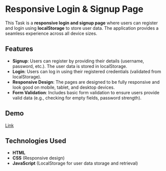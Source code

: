 # Responsive Login & Signup Page

This Task is a **responsive login and signup page** where users can register and login using **localStorage** to store user data. The application provides a seamless experience across all device sizes.

## Features

- **Signup**: Users can register by providing their details (username, password, etc.). The user data is stored in localStorage.
- **Login**: Users can log in using their registered credentials (validated from localStorage).
- **Responsive Design**: The pages are designed to be fully responsive and look good on mobile, tablet, and desktop devices.
- **Form Validation**: Includes basic form validation to ensure users provide valid data (e.g., checking for empty fields, password strength).

## Demo

<a href="https://velvety-caramel-8e5f5c.netlify.app/day6/" target="_blank">Link</a>


## Technologies Used

- **HTML**
- **CSS** (Responsive design)
- **JavaScript** (LocalStorage for user data storage and retrieval)
